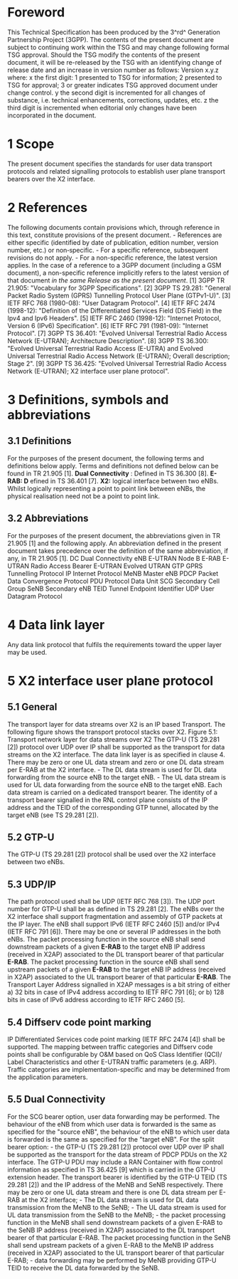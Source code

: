 # Foreword
This Technical Specification has been produced by the 3^rd^ Generation
Partnership Project (3GPP).
The contents of the present document are subject to continuing work within the
TSG and may change following formal TSG approval. Should the TSG modify the
contents of the present document, it will be re-released by the TSG with an
identifying change of release date and an increase in version number as
follows:
Version x.y.z
where:
x the first digit:
1 presented to TSG for information;
2 presented to TSG for approval;
3 or greater indicates TSG approved document under change control.
y the second digit is incremented for all changes of substance, i.e. technical
enhancements, corrections, updates, etc.
z the third digit is incremented when editorial only changes have been
incorporated in the document.
# 1 Scope
The present document specifies the standards for user data transport protocols
and related signalling protocols to establish user plane transport bearers
over the X2 interface.
# 2 References
The following documents contain provisions which, through reference in this
text, constitute provisions of the present document.
\- References are either specific (identified by date of publication, edition
number, version number, etc.) or non‑specific.
\- For a specific reference, subsequent revisions do not apply.
\- For a non-specific reference, the latest version applies. In the case of a
reference to a 3GPP document (including a GSM document), a non-specific
reference implicitly refers to the latest version of that document _in the
same Release as the present document_.
[1] 3GPP TR 21.905: \"Vocabulary for 3GPP Specifications\".
[2] 3GPP TS 29.281: \"General Packet Radio System (GPRS) Tunnelling Protocol
User Plane (GTPv1-U)\".
[3] IETF RFC 768 (1980-08): \"User Datagram Protocol\".
[4] IETF RFC 2474 (1998-12): \"Definition of the Differentiated Services Field
(DS Field) in the Ipv4 and Ipv6 Headers\".
[5] IETF RFC 2460 (1998-12): \"Internet Protocol, Version 6 (IPv6)
Specification\".
[6] IETF RFC 791 (1981-09): \"Internet Protocol\".
[7] 3GPP TS 36.401: \"Evolved Universal Terrestrial Radio Access Network
(E-UTRAN); Architecture Description\".
[8] 3GPP TS 36.300: \"Evolved Universal Terrestrial Radio Access (E-UTRA) and
Evolved Universal Terrestrial Radio Access Network (E-UTRAN); Overall
description; Stage 2\".
[9] 3GPP TS 36.425: \"Evolved Universal Terrestrial Radio Access Network
(E-UTRAN); X2 interface user plane protocol\".
# 3 Definitions, symbols and abbreviations
## 3.1 Definitions
For the purposes of the present document, the following terms and definitions
below apply. Terms and definitions not defined below can be found in TR 21.905
[1].
**Dual Connectivity** : Defined in TS 36.300 [8].
**E-RAB: D** efined in TS 36.401 [7].
**X2:** logical interface between two eNBs. Whilst logically representing a
point to point link between eNBs, the physical realisation need not be a point
to point link.
## 3.2 Abbreviations
For the purposes of the present document, the abbreviations given in TR 21.905
[1] and the following apply. An abbreviation defined in the present document
takes precedence over the definition of the same abbreviation, if any, in TR
21.905 [1].
DC Dual Connectivity
eNB E-UTRAN Node B
E-RAB E-UTRAN Radio Access Bearer
E-UTRAN Evolved UTRAN
GTP GPRS Tunnelling Protocol
IP Internet Protocol
MeNB Master eNB
PDCP Packet Data Convergence Protocol
PDU Protocol Data Unit
SCG Secondary Cell Group
SeNB Secondary eNB
TEID Tunnel Endpoint Identifier
UDP User Datagram Protocol
# 4 Data link layer
Any data link protocol that fulfils the requirements toward the upper layer
may be used.
# 5 X2 interface user plane protocol
## 5.1 General
The transport layer for data streams over X2 is an IP based Transport. The
following figure shows the transport protocol stacks over X2.
Figure 5.1: Transport network layer for data streams over X2
The GTP-U (TS 29.281 [2]) protocol over UDP over IP shall be supported as the
transport for data streams on the X2 interface. The data link layer is as
specified in clause 4.
There may be zero or one UL data stream and zero or one DL data stream per
E-RAB at the X2 interface.
\- The DL data stream is used for DL data forwarding from the source eNB to
the target eNB.
\- The UL data stream is used for UL data forwarding from the source eNB to
the target eNB.
Each data stream is carried on a dedicated transport bearer.
The identity of a transport bearer signalled in the RNL control plane consists
of the IP address and the TEID of the corresponding GTP tunnel, allocated by
the target eNB (see TS 29.281 [2]).
## 5.2 GTP-U
The GTP-U (TS 29.281 [2]) protocol shall be used over the X2 interface between
two eNBs.
## 5.3 UDP/IP
The path protocol used shall be UDP (IETF RFC 768 [3]).
The UDP port number for GTP-U shall be as defined in TS 29.281 [2].
The eNBs over the X2 interface shall support fragmentation and assembly of GTP
packets at the IP layer.
The eNB shall support IPv6 (IETF RFC 2460 [5]) and/or IPv4 (IETF RFC 791 [6]).
There may be one or several IP addresses in the both eNBs. The packet
processing function in the source eNB shall send downstream packets of a given
**E-RAB** to the target eNB IP address (received in X2AP) associated to the DL
transport bearer of that particular **E-RAB**. The packet processing function
in the source eNB shall send upstream packets of a given **E-RAB** to the
target eNB IP address (received in X2AP) associated to the UL transport bearer
of that particular **E-RAB**.
The Transport Layer Address signalled in X2AP messages is a bit string of
either
a) 32 bits in case of IPv4 address according to IETF RFC 791 [6]; or
b) 128 bits in case of IPv6 address according to IETF RFC 2460 [5].
## 5.4 Diffserv code point marking
IP Differentiated Services code point marking (IETF RFC 2474 [4]) shall be
supported. The mapping between traffic categories and Diffserv code points
shall be configurable by O&M based on QoS Class Identifier (QCI)/ Label
Characteristics and other E-UTRAN traffic parameters (e.g. ARP). Traffic
categories are implementation-specific and may be determined from the
application parameters.
## 5.5 Dual Connectivity
For the SCG bearer option, user data forwarding may be performed. The
behaviour of the eNB from which user data is forwarded is the same as
specified for the "source eNB", the behaviour of the eNB to which user data is
forwarded is the same as specified for the "target eNB".
For the split bearer option:
\- the GTP-U (TS 29.281 [2]) protocol over UDP over IP shall be supported as
the transport for the data stream of PDCP PDUs on the X2 interface. The GTP-U
PDU may include a RAN Container with flow control information as specified in
TS 36.425 [9] which is carried in the GTP-U extension header. The transport
bearer is identified by the GTP-U TEID (TS 29.281 [2]) and the IP address of
the MeNB and SeNB respectively. There may be zero or one UL data stream and
there is one DL data stream per E-RAB at the X2 interface;
\- The DL data stream is used for DL data transmission from the MeNB to the
SeNB;
\- The UL data stream is used for UL data transmission from the SeNB to the
MeNB;
\- the packet processing function in the MeNB shall send downstream packets of
a given E-RAB to the SeNB IP address (received in X2AP) associated to the DL
transport bearer of that particular E-RAB. The packet processing function in
the SeNB shall send upstream packets of a given E-RAB to the MeNB IP address
(received in X2AP) associated to the UL transport bearer of that particular
E-RAB;
\- data forwarding may be performed by MeNB providing GTP-U TEID to receive
the DL data forwarded by the SeNB.
#